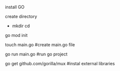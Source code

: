 install GO

create directory
- mkdir <dir-name>
cd <dir-name>

go mod init <project-name>

touch main.go #create main.go file

go run main.go #run go project

go get github.com/gorilla/mux #instal external libraries